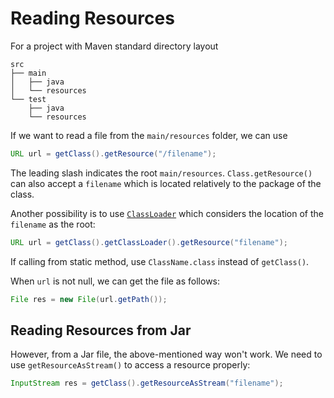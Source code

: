 # Reading Resources

For a project with Maven standard directory layout

```
src
├── main
│   ├── java
│   └── resources
└── test
    ├── java
    └── resources
```

If we want to read a file from the `main/resources` folder, we can use

```java
URL url = getClass().getResource("/filename");
```

The leading slash indicates the root `main/resources`. `Class.getResource()` can also accept a `filename` which is located relatively to the package of the class.

Another possibility is to use [`ClassLoader`](https://docs.oracle.com/javase/8/docs/api/java/lang/ClassLoader.html) which considers the location of the `filename` as the root:

```java
URL url = getClass().getClassLoader().getResource("filename");
```

If calling from static method, use `ClassName.class` instead of `getClass()`.

When `url` is not null, we can get the file as follows:

```java
File res = new File(url.getPath());
```

## Reading Resources from Jar

However, from a Jar file, the above-mentioned way won't work. We need to use `getResourceAsStream()` to access a resource properly:

```java
InputStream res = getClass().getResourceAsStream("filename");
```
